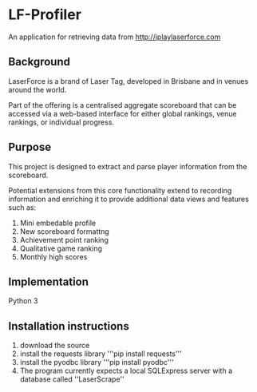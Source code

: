 # LF-Profiler
An application for retrieving data from http://iplaylaserforce.com


## Background

LaserForce is a brand of Laser Tag, developed in Brisbane and in venues around the world.

Part of the offering is a centralised aggregate scoreboard that can be accessed via a web-based interface for either global rankings, venue rankings, or individual progress.

## Purpose

This project is designed to extract and parse player information from the scoreboard.

Potential extensions from this core functionality extend to recording information and enriching it to provide additional data views and features such as:

 1. Mini embedable profile
 1. New scoreboard formattng
 2. Achievement point ranking
 3. Qualitative game ranking
 4. Monthly high scores

## Implementation

Python 3

## Installation instructions

1. download the source
2. install the requests library '''pip install requests'''
3. install the pyodbc library '''pip install pyodbc'''
4. The program currently expects a local SQLExpress server with a database called ''LaserScrape''
